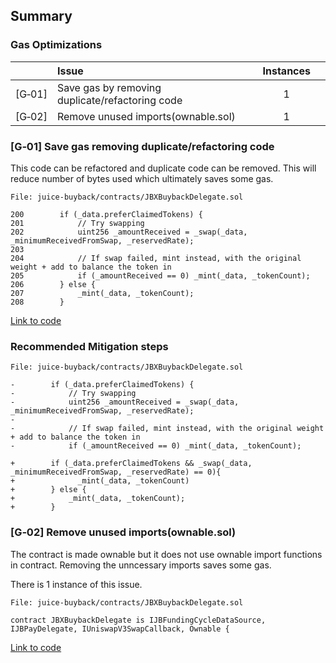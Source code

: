 ## Summary

### Gas Optimizations
| |Issue|Instances| |
|-|:-|:-:|:-:|
| [G&#x2011;01] | Save gas by removing duplicate/refactoring code | 1 |
| [G&#x2011;02] | Remove unused imports(ownable.sol) | 1 |

### [G&#x2011;01]  Save gas removing duplicate/refactoring code
This code can be refactored and duplicate code can be removed. This will reduce number of bytes used which ultimately saves some gas.

```solidity
File: juice-buyback/contracts/JBXBuybackDelegate.sol

200        if (_data.preferClaimedTokens) {
201            // Try swapping
202            uint256 _amountReceived = _swap(_data, _minimumReceivedFromSwap, _reservedRate);
203
204            // If swap failed, mint instead, with the original weight + add to balance the token in
205            if (_amountReceived == 0) _mint(_data, _tokenCount);
206        } else {
207            _mint(_data, _tokenCount);
208        }
```
[Link to code](https://github.com/code-423n4/2023-05-juicebox/blob/9d0458282511ff269b3b35b5b082b56d5cc08663/juice-buyback/contracts/JBXBuybackDelegate.sol#L200-L207)

### Recommended Mitigation steps

```solidity
File: juice-buyback/contracts/JBXBuybackDelegate.sol

-        if (_data.preferClaimedTokens) {
-            // Try swapping
-            uint256 _amountReceived = _swap(_data, _minimumReceivedFromSwap, _reservedRate);
-
-            // If swap failed, mint instead, with the original weight + add to balance the token in
-            if (_amountReceived == 0) _mint(_data, _tokenCount);

+        if (_data.preferClaimedTokens && _swap(_data, _minimumReceivedFromSwap, _reservedRate) == 0){
+              _mint(_data, _tokenCount)
+        } else {
+            _mint(_data, _tokenCount);
+        }
```

### [G&#x2011;02]  Remove unused imports(ownable.sol)
The contract is made ownable but it does not use ownable import functions in contract. Removing the unncessary imports saves some gas.

There is 1 instance of this issue.

```solidity
File: juice-buyback/contracts/JBXBuybackDelegate.sol

contract JBXBuybackDelegate is IJBFundingCycleDataSource, IJBPayDelegate, IUniswapV3SwapCallback, Ownable {
```
[Link to code](https://github.com/code-423n4/2023-05-juicebox/blob/9d0458282511ff269b3b35b5b082b56d5cc08663/juice-buyback/contracts/JBXBuybackDelegate.sol#L39)
